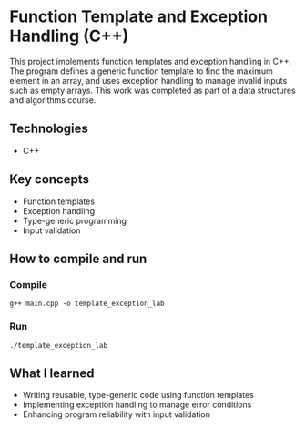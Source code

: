 # Function Template and Exception Handling (C++)

This project implements function templates and exception handling in C++. The program defines a generic function template to find the maximum element in an array, and uses exception handling to manage invalid inputs such as empty arrays. This work was completed as part of a data structures and algorithms course.

## Technologies
- C++

## Key concepts
- Function templates
- Exception handling
- Type-generic programming
- Input validation

## How to compile and run

### Compile
```
g++ main.cpp -o template_exception_lab
```

### Run
```
./template_exception_lab
```

## What I learned
- Writing reusable, type-generic code using function templates
- Implementing exception handling to manage error conditions
- Enhancing program reliability with input validation
